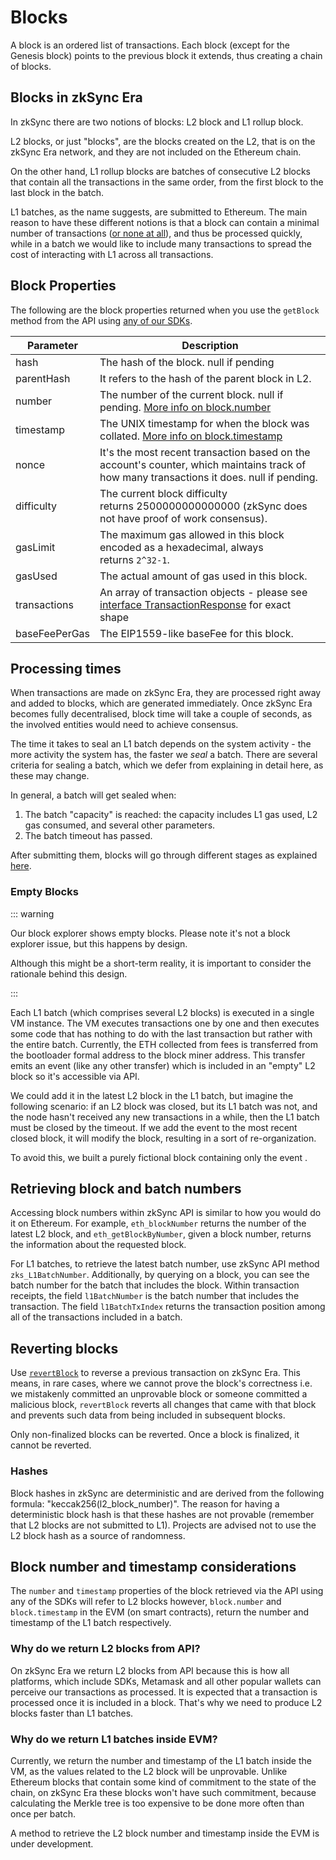 # Blocks

A block is an ordered list of transactions. Each block (except for the Genesis block) points to the previous block it extends, thus creating a chain of blocks.

## Blocks in zkSync Era

In zkSync there are two notions of blocks:  L2 block and L1 rollup block.

L2 blocks, or just "blocks", are the blocks created on the L2, that is on the zkSync Era network, and they are not included on the Ethereum chain. 

On the other hand, L1 rollup blocks are batches of consecutive L2 blocks that contain all the transactions in the same order, from the first block to the last block in the batch.

L1 batches, as the name suggests, are submitted to Ethereum. The main reason to have these different notions is that a block can
contain a minimal number of transactions ([or none at all](#empty-blocks)), and thus be processed quickly, while in a batch we would like to include many transactions to spread the cost of interacting with L1 across all transactions.

## Block Properties


The following are the block properties returned when you use the `getBlock` method from the API using [any of our SDKs](../../../api/README.md#sdks).

| Parameter     | Description                                                                                                             |
| ------------- | ------------------------------------------------------------------------------------------------------------------------|
| hash          | The hash of the block. null if pending                                                                                                 |
| parentHash    | It refers to the hash of the parent block in L2.                                                                        |
| number        | The number of the current block. null if pending. [More info on block.number](#block-number-and-timestamp-considerations)                                                                                     |
| timestamp     | The UNIX timestamp for when the block was collated. [More info on block.timestamp](#block-number-and-timestamp-considerations)                                                       |
| nonce         | It's the most recent transaction based on the account's counter, which maintains track of how many transactions it does. null if pending. |
| difficulty    | The current block difficulty returns 2500000000000000 (zkSync does not have proof of work consensus).                   |
| gasLimit      | The maximum gas allowed in this block encoded as a hexadecimal, always returns `2^32-1`.                                                                |
| gasUsed       | The actual amount of gas used in this block.                                                                            |
| transactions  | An array of transaction objects - please see [interface TransactionResponse](../../../api/js/providers.md#gettransaction) for exact shape                                                                     |
| baseFeePerGas | The EIP1559-like baseFee for this block.                                                                                |


## Processing times

When transactions are made on zkSync Era, they are processed right away and added to blocks, which are generated immediately. Once zkSync Era becomes fully decentralised, block time will take a couple of seconds, as the involved entities would need to achieve consensus.

The time it takes to seal an L1 batch depends on the system activity - the more activity the system has, the faster we <em>seal</em> a batch.
There are several criteria for sealing a batch, which we defer from explaining in detail here, as these may change.

In general, a batch will get sealed when:

1. The batch "capacity" is reached: the capacity includes L1 gas used, L2 gas consumed, and several other parameters.
2. The batch timeout has passed.

After submitting them, blocks will go through different stages as explained [here](../../fundamentals/zkSync.md#zksync-overview).

### Empty Blocks

::: warning

Our block explorer shows empty blocks. Please note it's not a block explorer issue, but this happens by design.

Although this might be a short-term reality, it is important to consider the rationale behind this design.

:::

Each L1 batch (which comprises several L2 blocks) is executed in a single VM instance. The VM executes transactions one by one and then executes some code that has nothing to do with the last transaction but rather with the entire batch. Currently, the ETH collected from fees is transferred from the bootloader formal address to the block miner address. This transfer emits an event (like any other transfer) which is included in an "empty" L2 block so it's accessible via API.

We could add it in the latest L2 block in the L1 batch, but imagine the following scenario: if an L2 block was closed, but its L1 batch was not, and the node hasn't received any new transactions in a while, then the L1 batch must be closed by the timeout. If we add the event to the most recent closed block, it will modify the block, resulting in a sort of re-organization. 

To avoid this, we built a purely fictional block containing only the event .

## Retrieving block and batch numbers

Accessing block numbers within zkSync API is similar to how you would do it on Ethereum. For example, `eth_blockNumber` returns the number of the latest L2 block, and `eth_getBlockByNumber`, given a block number, returns the information about the requested block.

For L1 batches, to retrieve the latest batch number, use zkSync API method `zks_L1BatchNumber`.
Additionally, by querying on a block, you can see the batch number for the batch that includes the block.
Within transaction receipts, the field `l1BatchNumber` is the batch number that includes the transaction.
The field `l1BatchTxIndex` returns the transaction position among all of the transactions included in a batch.

## Reverting blocks

Use [`revertBlock`](https://github.com/matter-labs/era-contracts/blob/fc7e86a3df404acb88d86502c944c0630a7ed288/ethereum/contracts/zksync/facets/Executor.sol#L342) to reverse a previous transaction on zkSync Era. This means, in rare cases, where we cannot prove the block's correctness i.e. we mistakenly committed an unprovable block or someone committed a malicious block, `revertBlock` reverts all changes that came with that block and prevents such data from being included in subsequent blocks.

Only non-finalized blocks can be reverted. Once a block is finalized, it cannot be reverted.


### Hashes

Block hashes in zkSync are deterministic and are derived from the following formula: "keccak256(l2_block_number)".
The reason for having a deterministic block hash is that these hashes are not provable (remember that L2 blocks are not submitted to L1).
Projects are advised not to use the L2 block hash as a source of randomness.


## Block number and timestamp considerations


The `number` and `timestamp` properties of the block retrieved via the API using any of the SDKs will refer to L2 blocks however, `block.number` and `block.timestamp` in the EVM (on smart contracts), return the number and timestamp of the L1 batch respectively.


### Why do we return L2 blocks from API?

On zkSync Era we return L2 blocks from API because this is how all platforms, which include SDKs, Metamask and all other popular wallets can perceive our transactions as processed. It is expected that a transaction is processed once it is included in a block. That's why we need to produce L2 blocks faster than L1 batches.

### Why do we return L1 batches inside EVM?

Currently, we return the number and timestamp of the L1 batch inside the VM, as the values related to the L2 block will be unprovable. Unlike Ethereum blocks that contain some kind of commitment to the state of the chain, on zkSync Era these blocks won't have such commitment, because calculating the Merkle tree is too expensive to be done more often than once per batch.

A method to retrieve the L2 block number and timestamp inside the EVM is under development.
